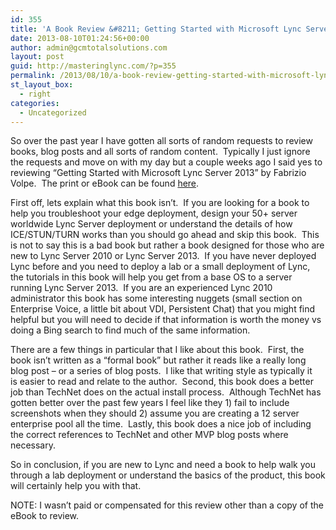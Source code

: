 ```yaml
---
id: 355
title: 'A Book Review &#8211; Getting Started with Microsoft Lync Server 2013'
date: 2013-08-10T01:24:56+00:00
author: admin@gcmtotalsolutions.com
layout: post
guid: http://masteringlync.com/?p=355
permalink: /2013/08/10/a-book-review-getting-started-with-microsoft-lync-server-2013/
st_layout_box:
  - right
categories:
  - Uncategorized
---
```

So over the past year I have gotten all sorts of random requests to review books, blog posts and all sorts of random content.  Typically I just ignore the requests and move on with my day but a couple weeks ago I said yes to reviewing &#8220;Getting Started with Microsoft Lync Server 2013&#8221; by Fabrizio Volpe.  The print or eBook can be found <a href="http://www.packtpub.com/getting-started-with-microsoft-lync-server-2013/book" target="_blank">here</a>.

First off, lets explain what this book isn&#8217;t.  If you are looking for a book to help you troubleshoot your edge deployment, design your 50+ server worldwide Lync Server deployment or understand the details of how ICE/STUN/TURN works than you should go ahead and skip this book.  This is not to say this is a bad book but rather a book designed for those who are new to Lync Server 2010 or Lync Server 2013.  If you have never deployed Lync before and you need to deploy a lab or a small deployment of Lync, the tutorials in this book will help you get from a base OS to a server running Lync Server 2013.  If you are an experienced Lync 2010 administrator this book has some interesting nuggets (small section on Enterprise Voice, a little bit about VDI, Persistent Chat) that you might find helpful but you will need to decide if that information is worth the money vs doing a Bing search to find much of the same information.

There are a few things in particular that I like about this book.  First, the book isn&#8217;t written as a &#8220;formal book&#8221; but rather it reads like a really long blog post &#8211; or a series of blog posts.  I like that writing style as typically it is easier to read and relate to the author.  Second, this book does a better job than TechNet does on the actual install process.  Although TechNet has gotten better over the past few years I feel like they 1) fail to include screenshots when they should 2) assume you are creating a 12 server enterprise pool all the time.  Lastly, this book does a nice job of including the correct references to TechNet and other MVP blog posts where necessary.

So in conclusion, if you are new to Lync and need a book to help walk you through a lab deployment or understand the basics of the product, this book will certainly help you with that.

NOTE: I wasn&#8217;t paid or compensated for this review other than a copy of the eBook to review.
